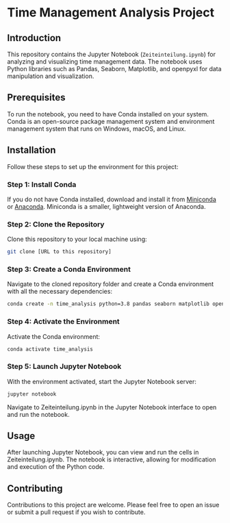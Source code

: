 # Time Management Analysis Project

## Introduction

This repository contains the Jupyter Notebook (`Zeiteinteilung.ipynb`) for analyzing and visualizing time management data. The notebook uses Python libraries such as Pandas, Seaborn, Matplotlib, and openpyxl for data manipulation and visualization.

## Prerequisites

To run the notebook, you need to have Conda installed on your system. Conda is an open-source package management system and environment management system that runs on Windows, macOS, and Linux.

## Installation

Follow these steps to set up the environment for this project:

### Step 1: Install Conda

If you do not have Conda installed, download and install it from [Miniconda](https://docs.conda.io/en/latest/miniconda.html) or [Anaconda](https://www.anaconda.com/products/individual). Miniconda is a smaller, lightweight version of Anaconda.

### Step 2: Clone the Repository

Clone this repository to your local machine using:

```bash
git clone [URL to this repository]
```
### Step 3: Create a Conda Environment
Navigate to the cloned repository folder and create a Conda environment with all the necessary dependencies:

```bash
conda create -n time_analysis python=3.8 pandas seaborn matplotlib openpyxl jupyter
```

### Step 4: Activate the Environment
Activate the Conda environment:

```bash
conda activate time_analysis
```

### Step 5: Launch Jupyter Notebook
With the environment activated, start the Jupyter Notebook server:

```bash
jupyter notebook
```
Navigate to Zeiteinteilung.ipynb in the Jupyter Notebook interface to open and run the notebook.

## Usage

After launching Jupyter Notebook, you can view and run the cells in Zeiteinteilung.ipynb. The notebook is interactive, allowing for modification and execution of the Python code.

## Contributing

Contributions to this project are welcome. Please feel free to open an issue or submit a pull request if you wish to contribute.


